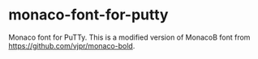 monaco-font-for-putty
=====================

Monaco font for PuTTy.
This is a modified version of MonacoB font from https://github.com/vjpr/monaco-bold.
